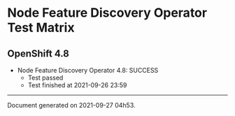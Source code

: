 
Node Feature Discovery Operator Test Matrix
===========================================

OpenShift 4.8
-------------


* Node Feature Discovery Operator 4.8: SUCCESS
  - Test passed
  - Test finished at 2021-09-26 23:59


---
Document generated on 2021-09-27 04h53.
